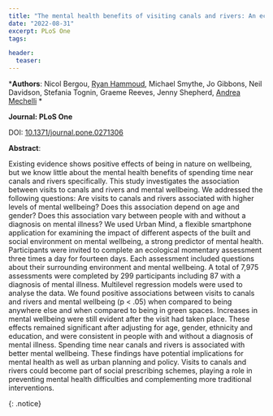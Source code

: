 ```yaml
---
title: "The mental health benefits of visiting canals and rivers: An ecological momentary assessment study"
date: "2022-08-31"
excerpt: PLoS One
tags:

header:
  teaser:
---
```


*__Authors__: Nicol Bergou, [Ryan Hammoud](/members/Ryan), Michael Smythe, Jo Gibbons, Neil Davidson, Stefania Tognin, Graeme Reeves, Jenny Shepherd, [Andrea Mechelli](/members/Andrea) *

**Journal: PLoS One**

DOI: [10.1371/journal.pone.0271306](https://pubmed.ncbi.nlm.nih.gov/36044408/)

**Abstract**:

Existing evidence shows positive effects of being in nature on wellbeing, but we know little about the mental health benefits of spending time near canals and rivers specifically. This study investigates the association between visits to canals and rivers and mental wellbeing. We addressed the following questions: Are visits to canals and rivers associated with higher levels of mental wellbeing? Does this association depend on age and gender? Does this association vary between people with and without a diagnosis on mental illness? We used Urban Mind, a flexible smartphone application for examining the impact of different aspects of the built and social environment on mental wellbeing, a strong predictor of mental health. Participants were invited to complete an ecological momentary assessment three times a day for fourteen days. Each assessment included questions about their surrounding environment and mental wellbeing. A total of 7,975 assessments were completed by 299 participants including 87 with a diagnosis of mental illness. Multilevel regression models were used to analyse the data. We found positive associations between visits to canals and rivers and mental wellbeing (p < .05) when compared to being anywhere else and when compared to being in green spaces. Increases in mental wellbeing were still evident after the visit had taken place. These effects remained significant after adjusting for age, gender, ethnicity and education, and were consistent in people with and without a diagnosis of mental illness. Spending time near canals and rivers is associated with better mental wellbeing. These findings have potential implications for mental health as well as urban planning and policy. Visits to canals and rivers could become part of social prescribing schemes, playing a role in preventing mental health difficulties and complementing more traditional interventions.

{: .notice}
